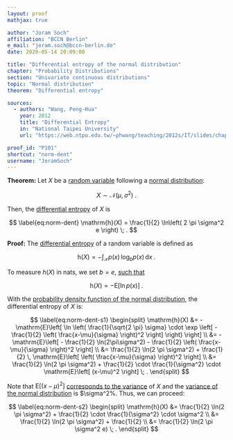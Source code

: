 ```yaml
---
layout: proof
mathjax: true

author: "Joram Soch"
affiliation: "BCCN Berlin"
e_mail: "joram.soch@bccn-berlin.de"
date: 2020-05-14 20:09:00

title: "Differential entropy of the normal distribution"
chapter: "Probability Distributions"
section: "Univariate continuous distributions"
topic: "Normal distribution"
theorem: "Differential entropy"

sources:
  - authors: "Wang, Peng-Hua"
    year: 2012
    title: "Differential Entropy"
    in: "National Taipei University"
    url: "https://web.ntpu.edu.tw/~phwang/teaching/2012s/IT/slides/chap08.pdf"

proof_id: "P101"
shortcut: "norm-dent"
username: "JoramSoch"
---
```



**Theorem:** Let $X$ be a [random variable](/D/rvar) following a [normal distribution](/D/norm):

$$ \label{eq:norm}
X \sim \mathcal{N}(\mu, \sigma^2) \; .
$$

Then, the [differential entropy](/D/dent) of $X$ is

$$ \label{eq:norm-dent}
\mathrm{h}(X) = \frac{1}{2} \ln\left( 2 \pi \sigma^2 e \right) \; .
$$

**Proof:** The [differential entropy](/D/dent) of a random variable is defined as

$$ \label{eq:dent}
\mathrm{h}(X) = - \int_{\mathcal{X}} p(x) \, \log_b p(x) \, \mathrm{d}x \; .
$$

To measure $h(X)$ in nats, we set $b = e$, [such that](/D/mean)

$$ \label{eq:dent-nats}
\mathrm{h}(X) = - \mathrm{E}\left[ \ln p(x) \right] \; .
$$

With the [probability density function of the normal distribution](/P/norm-pdf), the differential entropy of $X$ is:

$$ \label{eq:norm-dent-s1}
\begin{split}
\mathrm{h}(X) &= - \mathrm{E}\left[ \ln \left( \frac{1}{\sqrt{2 \pi} \sigma} \cdot \exp \left[ -\frac{1}{2} \left( \frac{x-\mu}{\sigma} \right)^2 \right] \right) \right] \\
&= - \mathrm{E}\left[ - \frac{1}{2} \ln(2\pi\sigma^2) - \frac{1}{2} \left( \frac{x-\mu}{\sigma} \right)^2 \right] \\
&= \frac{1}{2} \ln(2 \pi \sigma^2) + \frac{1}{2} \, \mathrm{E}\left[ \left( \frac{x-\mu}{\sigma} \right)^2 \right] \\
&= \frac{1}{2} \ln(2 \pi \sigma^2) + \frac{1}{2} \cdot \frac{1}{\sigma^2} \cdot \mathrm{E}\left[ (x-\mu)^2 \right] \; .
\end{split}
$$

Note that $\mathrm{E}\left[ (x-\mu)^2 \right]$ [corresponds to the variance](/D/var) of $X$ and the [variance of the normal distribution](/P/norm-var) is $\sigma^2%. Thus, we can proceed:

$$ \label{eq:norm-dent-s2}
\begin{split}
\mathrm{h}(X) &= \frac{1}{2} \ln(2 \pi \sigma^2) + \frac{1}{2} \cdot \frac{1}{\sigma^2} \cdot \sigma^2 \\
&= \frac{1}{2} \ln(2 \pi \sigma^2) + \frac{1}{2} \\
&= \frac{1}{2} \ln(2 \pi \sigma^2 e) \; .
\end{split}
$$